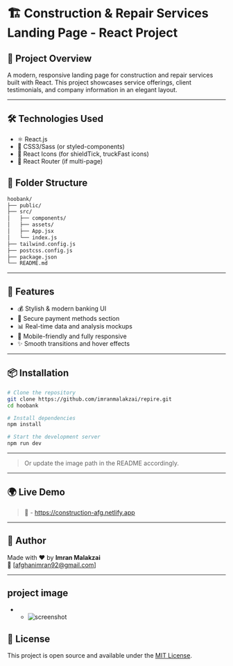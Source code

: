 # 🏗️ Construction & Repair Services Landing Page - React Project

## 🚀 Project Overview

A modern, responsive landing page for construction and repair services built with React. This project showcases service offerings, client testimonials, and company information in an elegant layout.

---

## 🛠️ Technologies Used

- ⚛️ React.js
- 🎨 CSS3/Sass (or styled-components)
- 🔣 React Icons (for shieldTick, truckFast icons)
- 🚦 React Router (if multi-page)

## 📁 Folder Structure

```bash
hoobank/
├── public/
├── src/
│   ├── components/
│   ├── assets/
│   ├── App.jsx
│   └── index.js
├── tailwind.config.js
├── postcss.config.js
├── package.json
└── README.md
```

---

## 🧪 Features

- 💰 Stylish & modern banking UI
- 🔐 Secure payment methods section
- 📊 Real-time data and analysis mockups
- 📱 Mobile-friendly and fully responsive
- ✨ Smooth transitions and hover effects

---

## 📦 Installation

```bash
# Clone the repository
git clone https://github.com/imranmalakzai/repire.git
cd hoobank

# Install dependencies
npm install

# Start the development server
npm run dev
```

---

> Or update the image path in the README accordingly.

---

## 🌍 Live Demo

> 🔗 - https://construction-afg.netlify.app

---

## 🤝 Author

Made with ❤️ by **Imran Malakzai**  
📧 [afghanimran92@gmail.com]

---

## project image

- - ![screenshot](./images/new.png)

## 📄 License

This project is open source and available under the [MIT License](LICENSE).
